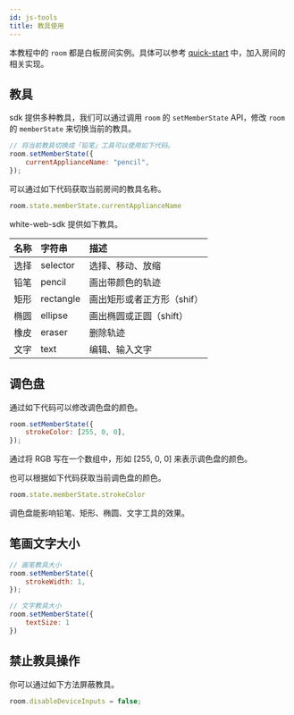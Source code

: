 ```yaml
---
id: js-tools
title: 教具使用
---
```


本教程中的 `room` 都是白板房间实例。具体可以参考 [quick-start](/docs/js/quick-start/js-declare) 中，加入房间的相关实现。

## 教具

sdk 提供多种教具，我们可以通过调用 `room` 的 `setMemberState` API，修改 `room` 的 `memberState` 来切换当前的教具。

```javascript
// 将当前教具切换成「铅笔」工具可以使用如下代码。
room.setMemberState({
    currentApplianceName: "pencil",
});
```

可以通过如下代码获取当前房间的教具名称。

```javascript
room.state.memberState.currentApplianceName
```

white-web-sdk 提供如下教具。

| 名称 | 字符串 | 描述 |
| :--- | :--- | :--- |
| 选择 | selector | 选择、移动、放缩 |
| 铅笔 | pencil | 画出带颜色的轨迹 |
| 矩形 | rectangle | 画出矩形或者正方形（shif） |
| 椭圆 | ellipse | 画出椭圆或正圆（shift） |
| 橡皮 | eraser | 删除轨迹 |
| 文字 | text | 编辑、输入文字 |

## 调色盘

通过如下代码可以修改调色盘的颜色。

```javascript
room.setMemberState({
    strokeColor: [255, 0, 0],
});
```

通过将 RGB 写在一个数组中，形如 [255, 0, 0] 来表示调色盘的颜色。

也可以根据如下代码获取当前调色盘的颜色。

```javascript
room.state.memberState.strokeColor
```

调色盘能影响铅笔、矩形、椭圆、文字工具的效果。

## 笔画文字大小

```javascript
// 画笔教具大小
room.setMemberState({
    strokeWidth: 1,
});

// 文字教具大小
room.setMemberState({
    textSize: 1
})
```

## 禁止教具操作<span id="disableDeviceInputs">

你可以通过如下方法屏蔽教具。

```javascript
room.disableDeviceInputs = false;
```